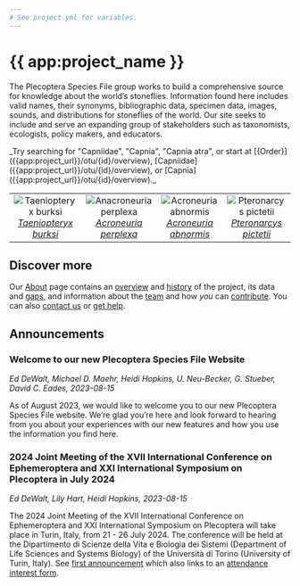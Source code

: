 ```yaml
---
# See project.yml for variables.
---
```

# {{ app:project_name }}

The Plecoptera Species File group works to build a comprehensive source for knowledge about the world’s stoneflies. Information found here includes valid names, their synonyms, bibliographic data, specimen data, images, sounds, and distributions for stoneflies of the world. Our site seeks to include and serve an expanding group of stakeholders such as taxonomists, ecologists, policy makers, and educators.

<autocomplete-otu class="w-80 place-content-center" placeholder="Search by taxon name"/>
_Try searching for "Capniidae", "Capnia", "Capnia atra", or start at [{Order}]({{app:project_url}}/otu/{id}/overview), [Capniidae]({{app:project_url}}/otu/{id}/overview), or [Capnia]({{app:project_url}}/otu/{id}/overview)._

<!-- _Try searching for species _[Capnia atra](http://plecoptera.speciesfile.org/Common/basic/Taxa.aspx?TaxonNameID=1154625)_, or start at_ Family _[Capniidae](http://plecoptera.speciesfile.org/Common/basic/Taxa.aspx?TaxonNameID=1154419),_  or Genus _[Capnia](http://plecoptera.speciesfile.org/Common/basic/Taxa.aspx?TaxonNameID=1154510)._ -->
<table style="text-align: center;">
    <tbody>
        <tr>
            <td>
                <img alt="Taeniopteryx burksi"
                    src="http://Plecoptera.archive.speciesfile.org/HomePage/Plecoptera/img_Logo/Taeniopteryx_burksiSmall.jpg"
                    style="border-style: none;"><br>
                <a href="http://Plecoptera.archive.speciesfile.org/Common/Basic/taxa.aspx?TaxonNameID=2128"><i>Taeniopteryx
                        burksi</i></a>
            </td>
            <td>
                <img alt="Anacroneuria perplexa"
                    src="http://Plecoptera.archive.speciesfile.org/HomePage/Plecoptera/img_Logo/Anacroneuria_perplexaSmall.jpg"
                    style="border-style: none;"><br>
                <a href=""http://Plecoptera.archive.speciesfile.org/Common/Basic/taxa.aspx?TaxonNameID=3293"><i>Acroneuria perplexa</i></a>
            </td>
            <td>
                <img alt="Acroneuria abnormis"
                    src="http://Plecoptera.archive.speciesfile.org/HomePage/Plecoptera/img_Logo/Acroneuria_abnormisSmall.jpg"
                    style="border-style: none;"><br>
                <a href=""http://Plecoptera.archive.speciesfile.org/Common/Basic/taxa.aspx?TaxonNameID=3274"><i>Acroneuria abnormis</i></a>
            </td>
            <td>
                <img alt="Pteronarcys pictetii"
                    src="http://Plecoptera.archive.speciesfile.org/HomePage/Plecoptera/img_Logo/Pteronarcys_pictetiiSmall.jpg"
                    style="border-style: none;"><br>
                <a href=""http://Plecoptera.archive.speciesfile.org/Common/Basic/taxa.aspx?TaxonNameID=3761"><i>Pteronarcys pictetii</i></a>
            </td>
        </tr>
    </tbody>
</table>

## Discover more

Our [About](about) page contains an [overview](about#overview) and [history](about#history) of the project, its data and [gaps](about#gaps-as-opportunity),<D-r> and information about the [team](about#team) and how _you_ can [contribute](about#contribute). You can also [contact us](about#contribute) or [get help](about#contribute-or-get-help).

## Announcements
### Welcome to our new Plecoptera Species File Website
_Ed DeWalt, Michael D. Maehr, Heidi Hopkins, U. Neu-Becker, G. Stueber,  David C. Eades, 2023-08-15_
<p>As of August 2023, we would like to welcome you to our new Plecoptera Species File website. We’re glad you’re here and look forward to hearing from you about your experiences with our new features and how you use the information you find here.
</p>

### 2024 Joint Meeting of the XVII International Conference on Ephemeroptera and XXI International Symposium on Plecoptera in July 2024
_Ed DeWalt, Lily Hart, Heidi Hopkins, 2023-08-15_  

The 2024 Joint Meeting of the XVII International Conference on Ephemeroptera and XXI International Symposium on Plecoptera will take place in Turin, Italy, from 21 - 26 July 2024. The conference will be held at the Dipartimento di Scienze della Vita e Biologia dei Sistemi (Department of Life Sciences and Systems Biology) of the Università di Torino (University of Turin, Italy). See [first announcement](http://plecoptera.speciesfile.org/HomePage/Plecoptera/First_Announcement_IJM_2024.pdf) which also links to an [attendance interest form](https://docs.google.com/forms/d/e/1FAIpQLSeAkvGvVhZbO4XUyVFzF7b0EU44rH4nOniYMqsc7BQWN03ELg/viewform).
